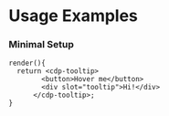 # Usage Examples

### Minimal Setup

```tsx
render(){
  return <cdp-tooltip>
        <button>Hover me</button>
        <div slot="tooltip">Hi!</div>
      </cdp-tooltip>;
}
```
